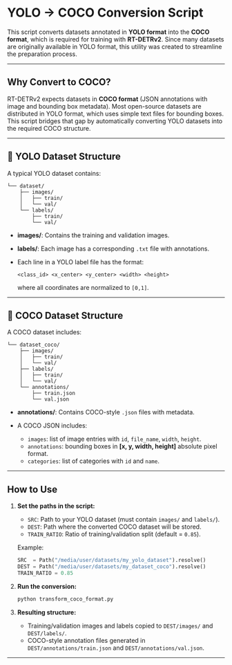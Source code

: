 # YOLO → COCO Conversion Script

This script converts datasets annotated in **YOLO format** into the **COCO format**, which is required for training with **RT-DETRv2**. Since many datasets are originally available in YOLO format, this utility was created to streamline the preparation process.

---

## Why Convert to COCO?

RT-DETRv2 expects datasets in **COCO format** (JSON annotations with image and bounding box metadata). Most open-source datasets are distributed in YOLO format, which uses simple text files for bounding boxes. This script bridges that gap by automatically converting YOLO datasets into the required COCO structure.

---

## 📂 YOLO Dataset Structure

A typical YOLO dataset contains:

```
└── dataset/
    ├── images/
    │   ├── train/
    │   └── val/
    └── labels/
        ├── train/
        └── val/
```

* **images/**: Contains the training and validation images.
* **labels/**: Each image has a corresponding `.txt` file with annotations.
* Each line in a YOLO label file has the format:

  ```
  <class_id> <x_center> <y_center> <width> <height>
  ```

  where all coordinates are normalized to `[0,1]`.

---

## 📂 COCO Dataset Structure

A COCO dataset includes:

```
└── dataset_coco/
    ├── images/
    │   ├── train/
    │   └── val/
    ├── labels/
    │   ├── train/
    │   └── val/
    └── annotations/
        ├── train.json
        └── val.json
```

* **annotations/**: Contains COCO-style `.json` files with metadata.
* A COCO JSON includes:

  * `images`: list of image entries with `id`, `file_name`, `width`, `height`.
  * `annotations`: bounding boxes in **\[x, y, width, height]** absolute pixel format.
  * `categories`: list of categories with `id` and `name`.

---

## How to Use

1. **Set the paths in the script:**

   * `SRC`: Path to your YOLO dataset (must contain `images/` and `labels/`).
   * `DEST`: Path where the converted COCO dataset will be stored.
   * `TRAIN_RATIO`: Ratio of training/validation split (default = `0.85`).

   Example:

   ```python
   SRC  = Path("/media/user/datasets/my_yolo_dataset").resolve()
   DEST = Path("/media/user/datasets/my_dataset_coco").resolve()
   TRAIN_RATIO = 0.85
   ```

2. **Run the conversion:**

   ```bash
   python transform_coco_format.py
   ```

3. **Resulting structure:**

   * Training/validation images and labels copied to `DEST/images/` and `DEST/labels/`.
   * COCO-style annotation files generated in `DEST/annotations/train.json` and `DEST/annotations/val.json`.

---


